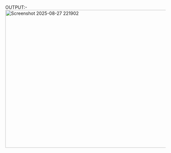 OUTPUT:-<img width="526" height="435" alt="Screenshot 2025-08-27 221902" src="https://github.com/user-attachments/assets/0535eeb2-acfb-40de-9b03-e6622a32c2a7" />

